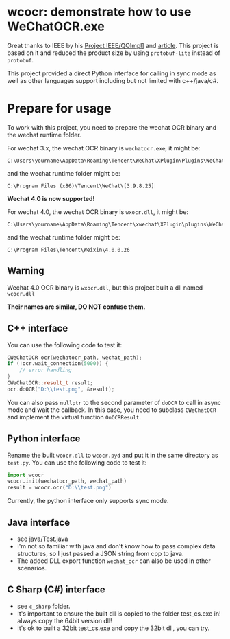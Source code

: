 # wcocr: demonstrate how to use WeChatOCR.exe

Great thanks to IEEE by his [Project IEEE/QQImpl](https://github.com/EEEEhex/qqimpl)] and [article](https://bbs.kanxue.com/thread-278161.htm).
This project is based on it and reduced the product size by using `protobuf-lite` instead of `protobuf`.

This project provided a direct Python interface for calling in sync mode as well as other languages support including but not limited with c++/java/c#.

# Prepare for usage

To work with this project, you need to prepare the wechat OCR binary and the wechat runtime folder.

For wechat 3.x, the wechat OCR binary is `wechatocr.exe`, it might be:

```
C:\Users\yourname\AppData\Roaming\Tencent\WeChat\XPlugin\Plugins\WeChatOCR\7061\extracted\WeChatOCR.exe
```
and the wechat runtime folder might be:
```
C:\Program Files (x86)\Tencent\WeChat\[3.9.8.25]
```

**Wechat 4.0 is now supported!**

For wechat 4.0, the wechat OCR binary is `wxocr.dll`, it might be:

```
C:\Users\yourname\AppData\Roaming\Tencent\xwechat\XPlugin\plugins\WeChatOcr\8011\extracted\wxocr.dll
```

and the wechat runtime folder might be:

```
C:\Program Files\Tencent\Weixin\4.0.0.26
```

## Warning

Wechat 4.0 OCR binary is `wxocr.dll`, but this project built a dll named `wcocr.dll`

**Their names are similar, DO NOT confuse them.**



## C++ interface

You can use the following code to test it:
```cpp
CWeChatOCR ocr(wechatocr_path, wechat_path);
if (!ocr.wait_connection(5000)) {
	// error handling
}
CWeChatOCR::result_t result;
ocr.doOCR("D:\\test.png", &result);
```
You can also pass `nullptr` to the second parameter of `doOCR` to call in async mode and wait the callback.
In this case, you need to subclass `CWeChatOCR` and implement the virtual function `OnOCRResult`.

## Python interface
Rename the built `wcocr.dll` to `wcocr.pyd` and put it in the same directory as `test.py`.
You can use the following code to test it:

```python
import wcocr
wcocr.init(wechatocr_path, wechat_path)
result = wcocr.ocr("D:\\test.png")
```

Currently, the python interface only supports sync mode.

## Java interface

* see java/Test.java
* I'm not so familiar with java and don't know how to pass complex data structures, so I just passed a JSON string from cpp to java.
* The added DLL export function `wechat_ocr` can also be used in other scenarios.

## C Sharp (C#) interface
* see `c_sharp` folder.
* It's important to ensure the built dll is copied to the folder test_cs.exe in! always copy the 64bit version dll!
* It's ok to built a 32bit test_cs.exe and copy the 32bit dll, you can try.
